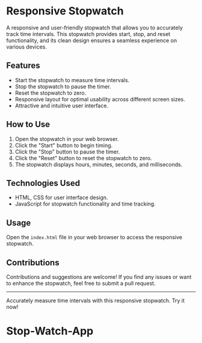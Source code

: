 # Responsive Stopwatch

A responsive and user-friendly stopwatch that allows you to accurately track time intervals. This stopwatch provides start, stop, and reset functionality, and its clean design ensures a seamless experience on various devices.

## Features

- Start the stopwatch to measure time intervals.
- Stop the stopwatch to pause the timer.
- Reset the stopwatch to zero.
- Responsive layout for optimal usability across different screen sizes.
- Attractive and intuitive user interface.

## How to Use

1. Open the stopwatch in your web browser.
2. Click the "Start" button to begin timing.
3. Click the "Stop" button to pause the timer.
4. Click the "Reset" button to reset the stopwatch to zero.
5. The stopwatch displays hours, minutes, seconds, and milliseconds.

## Technologies Used

- HTML, CSS for user interface design.
- JavaScript for stopwatch functionality and time tracking.



## Usage

Open the `index.html` file in your web browser to access the responsive stopwatch.

## Contributions

Contributions and suggestions are welcome! If you find any issues or want to enhance the stopwatch, feel free to submit a pull request.

---

Accurately measure time intervals with this responsive stopwatch. Try it now!
# Stop-Watch-App
